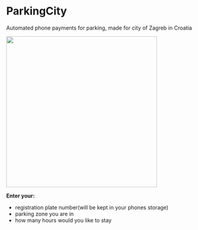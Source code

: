 # ParkingCity
Automated phone payments for parking, made for city of Zagreb in Croatia

<img src="https://i.ibb.co/Z8c4hpK/Screenshot-2020-02-20-at-22-26-56.png" width="400">

**Enter your:** 
<ul>
 <li>registration plate number(will be kept in your phones storage)</li>
 <li>parking zone you are in </li>
 <li>how many hours would you like to stay</li>
</ul>












